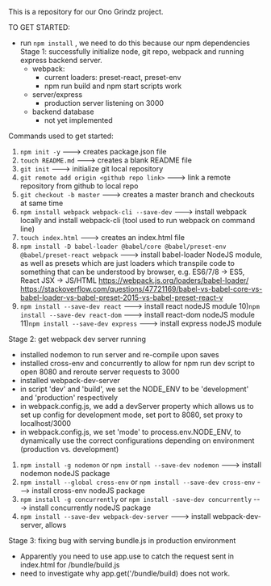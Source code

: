This is a repository for our Ono Grindz project. 

TO GET STARTED:
- run ```npm install``` , we need to do this because our npm dependencies 
Stage 1: successfully initialize node, git repo, webpack and running express backend server.
  - webpack: 
    - current loaders: preset-react, preset-env
    - npm run build and npm start scripts work
  - server/express
    - production server listening on 3000
  - backend database
    - not yet implemented

Commands used to get started:
1) ```npm init -y```                                  ---> creates package.json file
2) ```touch README.md```                              ---> creates a blank README file
3) ```git init```                                     ---> initialize git local repository
4) ```git remote add origin <github repo link>```     ---> link a remote repository from github to local repo
5) ```git checkout -b master```                       ---> creates a master branch and checkouts at same time
6) ```npm install webpack webpack-cli --save-dev```   ---> install webpack locally and install webpack-cli (tool used to run webpack on command line)
7) ```touch index.html```                             ---> creates an index.html file
8) ```npm install -D babel-loader @babel/core @babel/preset-env @babel/preset-react webpack``` ---> install babel-loader NodeJS module, as well as presets which are just loaders which transpile code to something that can be understood by browser, e.g. ES6/7/8 -> ES5, React JSX -> JS/HTML
https://webpack.js.org/loaders/babel-loader/
https://stackoverflow.com/questions/47721169/babel-vs-babel-core-vs-babel-loader-vs-babel-preset-2015-vs-babel-preset-react-v
9) ```npm install --save-dev react```                     ---> install react nodeJS module
10)```npm install --save-dev react-dom```                 ---> install react-dom nodeJS module
11)```npm install --save-dev express```                   ---> install express nodeJS module


Stage 2: get webpack dev server running
  - installed nodemon to run server and re-compile upon saves
  - installed cross-env and concurrently to allow for npm run dev script to open 8080 and reroute server requests to 3000
  - installed webpack-dev-server
  - in script 'dev' and 'build', we set the NODE_ENV to be 'development' and 'production' respectively
  - in webpack.config.js, we add a devServer property which allows us to set up config for development mode, set port to 8080, set proxy to localhost/3000
  - in webpack.config.js, we set 'mode' to process.env.NODE_ENV, to dynamically use the correct configurations depending on environment (production vs. development)
1) ```npm install -g nodemon``` or  ```npm install --save-dev nodemon```          ---> install nodemon nodeJS package
2) ```npm install --global cross-env``` or ```npm install --save-dev cross-env``` ---> install cross-env nodeJS package
3) ```npm install -g concurrently``` or ```npm install -save-dev concurrently```  ---> install concurrently nodeJS package
4) ```npm install --save-dev webpack-dev-server```                                ---> install webpack-dev-server, allows


Stage 3: fixing bug with serving bundle.js in production environment
  - Apparently you need to use app.use to catch the request sent in index.html for /bundle/build.js
  - need to investigate why app.get('/bundle/build) does not work.


  